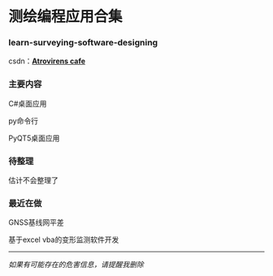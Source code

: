 # 测绘编程应用合集
### learn-surveying-software-designing 
csdn：[**Atrovirens cafe**](https://blog.csdn.net/weixin_43240950?spm=1010.2135.3001.5343)

### 主要内容

  C#桌面应用
  
  py命令行
  
  PyQT5桌面应用
  
### 待整理

  估计不会整理了
  
### 最近在做

  GNSS基线网平差
  
  基于excel vba的变形监测软件开发
  
  
----------
 _如果有可能存在的危害信息，请提醒我删除_
